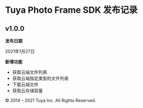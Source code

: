 # Tuya Photo Frame SDK 发布记录

## v1.0.0

**发布日期**

2021年1月27日

**新增功能**

- 获取云端文件列表
- 获取云端指定类型的文件列表
- 下载云端文件
- 获取云存储容量

© 2014 - 2021 Tuya Inc. All Rights Reserved.